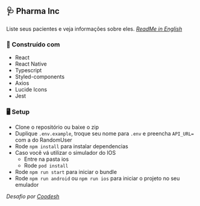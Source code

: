 ## 🩺 Pharma Inc
Liste seus pacientes e veja informações sobre eles.
[_ReadMe in English_](README.md)

### 🚧 Construído com
- React
- React Native
- Typescript
- Styled-components
- Axios
- Lucide Icons
- Jest

### 🖥 Setup
- Clone o repositório ou baixe o zip
- Duplique `.env.example`, troque seu nome para `.env` e preencha `API_URL=` com a do RandomUser
- Rode `npm install` para instalar dependencias
- Caso você vá utilizar o simulador do IOS
  - Entre na pasta ios
  - Rode `pod install`
- Rode `npm run start` para iniciar o bundle
- Rode `npm run android` ou `npm run ios` para iniciar o projeto no seu emulador

_Desafio por [Coodesh](https://coodesh.com)_